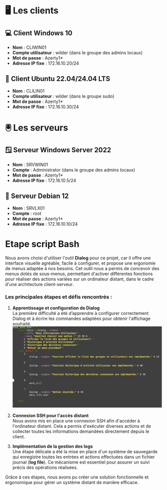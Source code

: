 

# 🖥️ Les clients

## 💻 Client Windows 10
- **Nom** : CLIWIN01
- **Compte utilisateur** : wilder (dans le groupe des admins locaux)
- **Mot de passe** : Azerty1*
- **Adresse IP fixe** : 172.16.10.20/24

## 🐧 Client Ubuntu 22.04/24.04 LTS
- **Nom** : CLILIN01
- **Compte utilisateur** : wilder (dans le groupe sudo)
- **Mot de passe** : Azerty1*
- **Adresse IP fixe** : 172.16.10.30/24

# 🖲️ Les serveurs

## 🪟 Serveur Windows Server 2022
- **Nom** : SRVWIN01
- **Compte** : Administrator (dans le groupe des admins locaux)
- **Mot de passe** : Azerty1*
- **Adresse IP fixe** : 172.16.10.5/24

## 🐧 Serveur Debian 12
- **Nom** : SRVLX01
- **Compte** : root
- **Mot de passe** : Azerty1*
- **Adresse IP fixe** : 172.16.10.10/24
 # Etape script Bash
 
Nous avons choisi d'utiliser l'outil **Dialog** pour ce projet, car il offre une interface visuelle agréable, facile à configurer, et propose une ergonomie de menus adaptée à nos besoins. Cet outil nous a permis de concevoir des menus dotés de sous-menus, permettant d'activer différentes fonctions pour réaliser des actions variées sur un ordinateur distant, dans le cadre d'une architecture client-serveur.

### Les principales étapes et défis rencontrés :
1. **Apprentissage et configuration de Dialog**  
   La première difficulté a été d’apprendre à configurer correctement Dialog et à écrire les commandes adaptées pour obtenir l'affichage souhaité.
   ![](https://github.com/WildCodeSchool/TSSR-2411-P2-G5/blob/main/Picture/dialog%20capture.png)

3. **Connexion SSH pour l'accès distant**  
   Nous avons mis en place une connexion SSH afin d'accéder à l'ordinateur distant. Cela a permis d'exécuter diverses actions et de collecter toutes les informations demandées directement depuis le client.

4. **Implémentation de la gestion des logs**  
   Une étape délicate a été la mise en place d'un système de sauvegarde qui enregistre toutes les entrées et actions effectuées dans un fichier journal (**log file**). Ce mécanisme est essentiel pour assurer un suivi précis des opérations réalisées.

Grâce à ces étapes, nous avons pu créer une solution fonctionnelle et ergonomique pour gérer un système distant de manière efficace.
